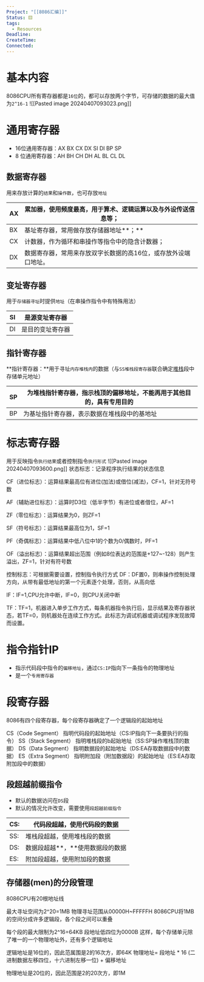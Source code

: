 ```yaml
---
Project: "[[8086汇编]]"
Status: 🟨
tags:
  - Resources
Deadline: 
CreateTime: 
Connected:
---
```

# 基本内容
8086CPU所有寄存器都是`16位`的，都可以存放两个字节，可存储的数据的最大值为`2^16-1`
![[Pasted image 20240407093023.png]]

# 通用寄存器
- 16位通用寄存器：AX BX CX DX SI DI BP SP
- 8 位通用寄存器：AH BH CH DH AL BL CL DL
## 数据寄存器
用来存放计算的`结果`和`操作数`，也可存放`地址`

| AX  | 累加器，使用频度最高，用于算术、逻辑运算以及与外设传送信息等；  |
| --- | -------------------------------- |
| BX  | 基址寄存器，常用做存放存储器地址**；**            |
| CX  | 计数器，作为循环和串操作等指令中的隐含计数器；          |
| DX  | 数据寄存器，常用来存放双字长数据的高16位，或存放外设端口地址。 |
## 变址寄存器
用于`存储器寻址`时提供`地址`（在串操作指令中有特殊用法）

| SI  | 是源变址寄存器  |
| --- | -------- |
| DI  | 是目的变址寄存器 |
## 指针寄存器
**指针寄存器：**用于寻址`内存堆栈内`的数据（与`SS堆栈段寄存器`联合确定[堆栈](https://so.csdn.net/so/search?q=%E5%A0%86%E6%A0%88&spm=1001.2101.3001.7020)段中存储单元地址）

| SP  | 为堆栈指针寄存器，指示栈顶的偏移地址，不能再用于其他目的，具有专用目的 |
| --- | ----------------------------------- |
| BP  | 为基址指针寄存器，表示数据在堆栈段中的基地址              |
# 标志寄存器
用于反映指令`执行结果`或者控制指令`执行形式`
![[Pasted image 20240407093600.png]]
状态标志：记录程序执行结果的状态信息

CF（进位标志）：运算结果最高位有进位(加法)或借位(减法)，CF=1，针对无符号数

AF（辅助进位标志）：运算时D3位（低半字节）有进位或者借位，AF=1

ZF（零位标志）：运算结果为0，则ZF=1

SF（符号标志）：运算结果最高位为1，SF=1

PF（奇偶标志）：运算结果中低八位中1的个数为0/偶数时，PF=1

OF（溢出标志）：运算结果超出范围（例如8位表达的范围是+127~-128）则产生溢出，ZF=1，针对有符号数

控制标志：可根据需要设置，控制指令执行方式
DF：DF置0，则串操作控制处理方向，从带有最低地址的第一个元素逐个处理，否则，从高向低

IF：IF=1,CPU允许中断，IF=0，则CPU关闭中断

TF：TF=1，机器进入单步工作方式，每条机器指令执行后，显示结果及寄存器状态，若TF=0，则机器处在连续工作方式。此标志为调试机器或调试程序发现故障而设置。

# 指令指针IP
- 指示代码段中指令的`偏移地址`，通过`CS:IP`指向下一条指令的物理地址
- 是一个`专用寄存器`

# 段寄存器
8086有四个段寄存器，每个段寄存器确定了一个逻辑段的起始地址

CS（Code Segment）	指明代码段的起始地址（CS:IP指向下一条要执行的指令）
SS（Stack Segment）	指明堆栈段的b起始地址（SS:SP操作堆栈顶的数据）
DS（Data Segment）	指明数据段的起始地址（DS:EA存取数据段中的数据）
ES（Extra Segment）	指明附加段（附加数据段）的起始地址（ES:EA存取附加段中的数据）

## 段超越前缀指令

- 默认的数据访问在`DS`段
- 默认的情况允许改变，需要使用`段超越前缀指令`

| CS: | 代码段超越，使用代码段的数据     |
| --- | ------------------ |
| SS: | 堆栈段超越，使用堆栈段的数据     |
| DS: | 数据段超越**，**使用数据段的数据 |
| ES: | 附加段超越，使用附加段的数据     |

## 存储器(men)的分段管理
8086CPU有20根地址线

最大寻址空间为2^20=1MB
物理寻址范围从00000H~FFFFFH
8086CPU将1MB的空间分成许多逻辑段，各个段之间可以重叠

每个段的最大限制为2^16=64KB
段地址低四位为0000B
这样，每个存储单元除了唯一的一个物理地址外，还有多个逻辑地址



逻辑地址是16位的，因此范属围是2的16次方，即64K
物理地址= 段地址 * 16 (二进制数据左移四位，十六进制左移一位) + 偏移地址

物理地址是20位的，因此范围是2的20次方，即1M